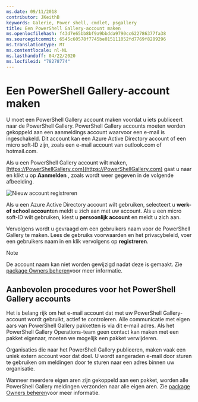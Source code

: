 ```yaml
---
ms.date: 09/11/2018
contributor: JKeithB
keywords: Galerie, Power shell, cmdlet, psgallery
title: Een PowerShell Gallery-account maken
ms.openlocfilehash: f43d7e65bb8bf9a9bbdda9790cc622786377fa38
ms.sourcegitcommit: 6545c60578f7745be015111052fd7769f8289296
ms.translationtype: MT
ms.contentlocale: nl-NL
ms.lasthandoff: 04/22/2020
ms.locfileid: "78278774"
---
```

# <a name="creating-a-powershell-gallery-account"></a>Een PowerShell Gallery-account maken

U moet een PowerShell Gallery account maken voordat u iets publiceert naar de PowerShell Gallery.
PowerShell Gallery accounts moeten worden gekoppeld aan een aanmeldings account waarvoor een e-mail is ingeschakeld. Dit account kan een Azure Active Directory account of een micro soft-ID zijn, zoals een e-mail account van outlook.com of hotmail.com.

Als u een PowerShell Gallery account wilt maken, [https://PowerShellGallery.com](https://PowerShellGallery.com) gaat u naar en klikt u op **Aanmelden** , zoals wordt weer gegeven in de volgende afbeelding.

![Nieuw account registreren](media/creating-an-account/CreateAccount-Register.png)

Als u een Azure Active Directory account wilt gebruiken, selecteert u **werk-of school account**en meldt u zich aan met uw account. Als u een micro soft-ID wilt gebruiken, kiest u **persoonlijk account** en meldt u zich aan.

Vervolgens wordt u gevraagd om een gebruikers naam voor de PowerShell Gallery te maken. Lees de gebruiks voorwaarden en het privacybeleid, voer een gebruikers naam in en klik vervolgens op **registreren**.

> [!NOTE]
> De account naam kan niet worden gewijzigd nadat deze is gemaakt. Zie [package Owners beheren](managing-package-owners.md)voor meer informatie.

## <a name="recommended-practices-for-powershell-gallery-accounts"></a>Aanbevolen procedures voor het PowerShell Gallery accounts

Het is belang rijk om het e-mail account dat met uw PowerShell Gallery-account wordt gebruikt, actief te controleren. Alle communicatie met eigen aars van PowerShell Gallery pakketten is via dit e-mail adres. Als het PowerShell Gallery Operations-team geen contact kan maken met een pakket eigenaar, moeten we mogelijk een pakket verwijderen.

Organisaties die naar het PowerShell Gallery publiceren, maken vaak een uniek extern account voor dat doel. U wordt aangeraden e-mail door sturen te gebruiken om meldingen door te sturen naar een adres binnen uw organisatie.

Wanneer meerdere eigen aren zijn gekoppeld aan een pakket, worden alle PowerShell Gallery meldingen verzonden naar alle eigen aren. Zie [package Owners beheren](managing-package-owners.md)voor meer informatie.
